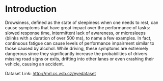 # Introduction
Drowsiness, defined as the state of sleepiness when one needs to rest, can cause symptoms that have great impact over the performance of tasks: slowed response time, intermittent lack of awareness, or microsleeps (blinks with a duration of over 500 ms), to name a few examples. In fact, continuous fatigue can cause levels of performance impairment similar to those caused by alcohol. While driving, these symptoms are extremely dangerous since they significantly increase the probabilities of drivers missing road signs or exits, drifting into other lanes or even crashing their vehicle, causing an accident.

Dataset Link: http://mrl.cs.vsb.cz/eyedataset
